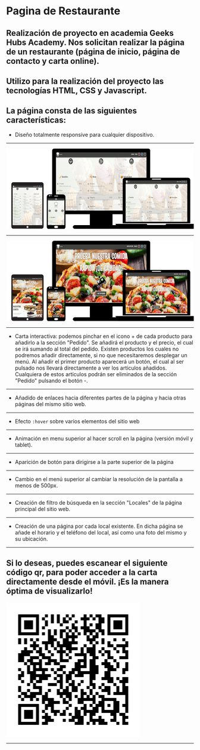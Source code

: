 # Pagina de Restaurante

## Realización de proyecto en academia Geeks Hubs Academy. Nos solicitan realizar la página de un restaurante (página de inicio, página de contacto y carta online).

## Utilizo para la realización del proyecto las tecnologías HTML, CSS y Javascript.

## La página consta de las siguientes características:

* Diseño totalmente responsive para cualquier dispositivo.
***
![Portfolio Carta](screenshots/portfolio-carta.png)
***
![Portfolio Página](screenshots/portfolio-pagina.png)
***
* Carta interactiva: podemos pinchar en el icono + de cada producto para añadirlo a la sección "Pedido". Se añadirá el producto y el precio, el cual se irá sumando al total del pedido. Existen productos los cuales no podremos añadir directamente, si no que necesitaremos desplegar un menú. Al añadir el primer producto aparecerá un botón, el cual al ser pulsado nos llevará directamente a ver los artículos añadidos. Cualquiera de estos artículos podrán ser eliminados de la sección "Pedido" pulsando el botón -.
***
* Añadido de enlaces hacia diferentes partes de la página y hacia otras páginas del mismo sitio web.
***
* Efecto `:hover` sobre varios elementos del sitio web
***
* Animación en menu superior al hacer scroll en la página (versión móvil y tablet).
***
* Aparición de botón para dirigirse a la parte superior de la página
***
* Cambio en el menú superior al cambiar la resolución de la pantalla a menos de 500px.
***
* Creación de filtro de búsqueda en la sección "Locales" de la página principal del sitio web.
***
* Creación de una página por cada local existente. En dicha página se añade el horario y el teléfono del local, así como una foto del mismo y su ubicación.
***
## Si lo deseas, puedes escanear el siguiente código qr, para poder acceder a la carta directamente desde el móvil. ¡Es la manera óptima de visualizarlo!

![Código QR](screenshots/qr-carta.png)
***
